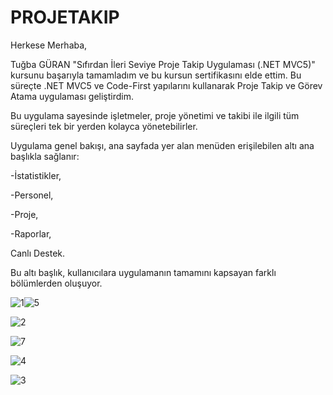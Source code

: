 # PROJETAKIP
Herkese Merhaba,

Tuğba GÜRAN "Sıfırdan İleri Seviye Proje Takip Uygulaması (.NET MVC5)" kursunu başarıyla tamamladım ve bu kursun sertifikasını elde ettim. Bu süreçte .NET MVC5 ve Code-First yapılarını kullanarak Proje Takip ve Görev Atama uygulaması geliştirdim. 



Bu uygulama sayesinde işletmeler, proje yönetimi ve takibi ile ilgili tüm süreçleri tek bir yerden kolayca yönetebilirler.



Uygulama genel bakışı, ana sayfada yer alan menüden erişilebilen altı ana başlıkla sağlanır: 

-İstatistikler,

-Personel, 

-Proje,

-Raporlar, 

Canlı Destek. 

Bu altı başlık, kullanıcılara uygulamanın tamamını kapsayan farklı bölümlerden oluşuyor.


![1](https://github.com/DemhatYoldas/PROJETAKIP/assets/64671581/fee7ec70-74c5-43a5-9ca1-67f9009d03a5)![5](https://github.com/DemhatYoldas/PROJETAKIP/assets/64671581/8d9fb9db-f4e4-481d-aba9-3bc1f4da353c)

![2](https://github.com/DemhatYoldas/PROJETAKIP/assets/64671581/d32f41bd-4d70-4228-bdcf-fe4b371adb50)

![7](https://github.com/DemhatYoldas/PROJETAKIP/assets/64671581/e514b795-643e-4bfe-837c-5f31a1bb74c8)

![4](https://github.com/DemhatYoldas/PROJETAKIP/assets/64671581/a726ba9c-d797-4a38-9621-878c156af6a8)

![3](https://github.com/DemhatYoldas/PROJETAKIP/assets/64671581/674a4699-aeb2-4f39-bcc9-7b663e3b9a23)

